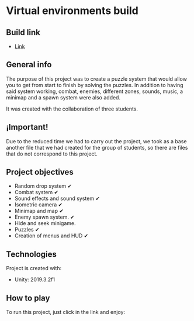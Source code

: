 # Virtual environments build

## Build link
* [Link](https://josvilg.itch.io/entorns)

## General info

The purpose of this project was to create a puzzle system that would allow you to get from start to finish by solving the puzzles.
In addition to having said system working, combat, enemies, different zones, sounds, music, a minimap and a spawn system were also added.

It was created with the collaboration of three students.

## ¡Important!

Due to the reduced time we had to carry out the project, we took as a base another file that we had created for the group of students, so there are files that do not correspond to this project.

## Project objectives

* Random drop system ✔
* Combat system ✔
* Sound effects and sound system ✔
* Isometric camera ✔
* Minimap and map ✔
* Enemy spawn system. ✔
* Hide and seek minigame. 
* Puzzles ✔
* Creation of menus and HUD ✔

## Technologies
Project is created with:
* Unity: 2019.3.2f1
	
## How to play
To run this project, just click in the link and enjoy:
